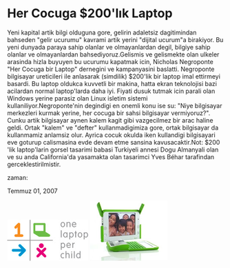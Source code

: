 # Her Cocuga $200'lık Laptop
Yeni kapital artik bilgi olduguna gore, gelirin adaletsiz dagitimindan bahseden "gelir ucurumu" kavrami artik yerini "dijital ucurum"a birakiyor. Bu yeni dunyada paraya sahip olanlar ve olmayanlardan degil, bilgiye sahip olanlar ve olmayanlardan bahsediyoruz.Gelismis ve gelismekte olan ulkeler arasinda hizla buyuyen bu ucurumu kapatmak icin, Nicholas Negroponte "Her Cocuga bir Laptop" dernegini ve kampanyasini baslatti. Negroponte bilgisayar ureticileri ile anlasarak (simdilik) $200'lik bir laptop imal ettirmeyi basardi. Bu laptop oldukca kuvvetli bir makina, hatta ekran teknolojisi bazi acilardan normal laptop'larda daha iyi. Fiyati dusuk tutmak icin parali olan Windows yerine parasiz olan Linux isletim sistemi kullaniliyor.Negroponte'nin degindigi en onemli konu ise su: "Niye bilgisayar merkezleri kurmak yerine, her cocuga bir sahsi bilgisayar vermiyoruz?". Cunku artik bilgisayar aynen kalem kagit gibi vazgecilmez bir arac haline geldi. Ortak "kalem" ve "defter" kullanmadigimiza gore, ortak bilgisayar da kullanmamiz anlamsiz olur. Ayrica cocuk okulda iken kullandigi bilgisayari eve goturup calismasina evde devam etme sansina kavusacaktir.Not:  $200 'lik laptop'larin gorsel tasarimi babasi Turkiyeli annesi Dogu Almanyali olan ve su anda California'da yasamakta olan tasarimci Yves Béhar tarafindan gerceklestirilmistir.







zaman:

Temmuz 01, 2007










![](olpc-logo.jpg)
![](180px-Green_and_white_machine.jpg)
